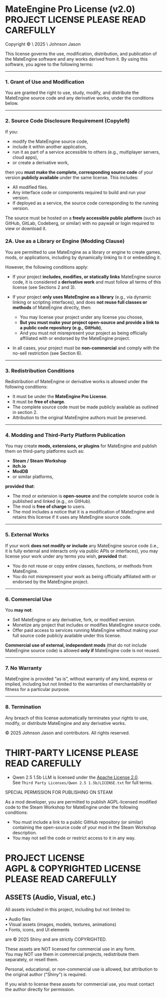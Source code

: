 MateEngine Pro License (v2.0)
PROJECT LICENSE
PLEASE READ CAREFULLY  
=========================

Copyright © \ 2025 \ Johnson Jason

This license governs the use, modification, distribution, and publication of the MateEngine software and any works derived from it. By using this software, you agree to the following terms:

---

### 1. **Grant of Use and Modification**

You are granted the right to use, study, modify, and distribute the MateEngine source code and any derivative works, under the conditions below.

---

### 2. **Source Code Disclosure Requirement (Copyleft)**

If you:

* modify the MateEngine source code,
* include it within another application,
* run it as part of a service accessible to others (e.g., multiplayer servers, cloud apps),
* or create a derivative work,

then you **must make the complete, corresponding source code** of your version **publicly available** under the same license. This includes:

* All modified files.
* Any interface code or components required to build and run your version.
* If deployed as a service, the source code corresponding to the running version.

The source must be hosted on a **freely accessible public platform** (such as GitHub, GitLab, Codeberg, or similar) with no paywall or login required to view or download it.

### 2A. **Use as a Library or Engine (Modding Clause)**

You are permitted to use MateEngine as a library or engine to create games, mods, or applications, including by dynamically linking to it or embedding it.

However, the following conditions apply:

* If your project **includes, modifies, or statically links** MateEngine source code, it is considered a **derivative work** and must follow all terms of this license (see Sections 2 and 3).
* If your project **only uses MateEngine as a library** (e.g., via dynamic linking or scripting interfaces), and does **not reuse full classes or methods** of MateEngine directly, then:

  * You may license your project under any license you choose,
  * **But you must make your project open-source and provide a link to a public code repository (e.g., GitHub)**,
  * And you must not misrepresent your project as being officially affiliated with or endorsed by the MateEngine project.
* In all cases, your project must be **non-commercial** and comply with the no-sell restriction (see Section 6).

---

### 3. **Redistribution Conditions**

Redistribution of MateEngine or derivative works is allowed under the following conditions:

* It must be under the **MateEngine Pro License**.
* It must be **free of charge**.
* The complete source code must be made publicly available as outlined in section 2.
* Attribution to the original MateEngine authors must be preserved.

---

### 4. **Modding and Third-Party Platform Publication**

You may create **mods, extensions, or plugins** for MateEngine and publish them on third-party platforms such as:

* **Steam / Steam Workshop**
* **itch.io**
* **ModDB**
* or similar platforms,

**provided that**:

* The mod or extension is **open-source** and the complete source code is published and linked (e.g., on GitHub).
* The mod is **free of charge** to users.
* The mod includes a notice that it is a modification of MateEngine and retains this license if it uses any MateEngine source code.

---

### 5. **External Works**

If your work **does not modify or include** any MateEngine source code (i.e., it is fully external and interacts only via public APIs or interfaces), you may license your work under any terms you wish, **provided** that:

* You do not reuse or copy entire classes, functions, or methods from MateEngine.
* You do not misrepresent your work as being officially affiliated with or endorsed by the MateEngine project.

---

### 6. **Commercial Use**

You **may not**:

* Sell MateEngine or any derivative, fork, or modified version.
* Monetize any project that includes or modifies MateEngine source code.
* Offer paid access to services running MateEngine without making your full source code publicly available under this license.

**Commercial use of external, independent mods** (that do not include MateEngine source code) is allowed **only if** MateEngine code is not reused.

---

### 7. **No Warranty**

MateEngine is provided “as is”, without warranty of any kind, express or implied, including but not limited to the warranties of merchantability or fitness for a particular purpose.

---

### 8. **Termination**

Any breach of this license automatically terminates your rights to use, modify, or distribute MateEngine and any derivative works.


© 2025 Johnson Jason and contributors. All rights reserved.






THIRT-PARTY LICENSE 
PLEASE READ CAREFULLY  
=========================
- Qwen 2.5 1.5b LLM is licensed under the [Apache License 2.0](https://www.apache.org/licenses/LICENSE-2.0.html).  
  See `Third Party Licenses/Qwen 2.5 1.5b/LICENSE.txt` for full terms.


SPECIAL PERMISSION FOR PUBLISHING ON STEAM

As a mod developer, you are permitted to publish AGPL-licensed modified code to the Steam Workshop for MateEngine under the following conditions:
- You must include a link to a public GitHub repository (or similar) containing the open-source code of your mod in the Steam Workshop description.
- You may not sell the code or restrict access to it in any way.


PROJECT LICENSE  
AGPL & COPYRIGHTED LICENSE  
PLEASE READ CAREFULLY  
=========================

ASSETS (Audio, Visual, etc.)
----------------------------
All assets included in this project, including but not limited to:

• Audio files  
• Visual assets (images, models, textures, animations)  
• Fonts, icons, and UI elements  

are © 2025 Shiny and are strictly COPYRIGHTED.

These assets are NOT licensed for commercial use in any form.  
You may NOT use them in commercial projects, redistribute them separately, or resell them.

Personal, educational, or non-commercial use is allowed, but attribution to the original author ("Shiny") is required.

If you wish to license these assets for commercial use, you must contact the author directly for permission.

